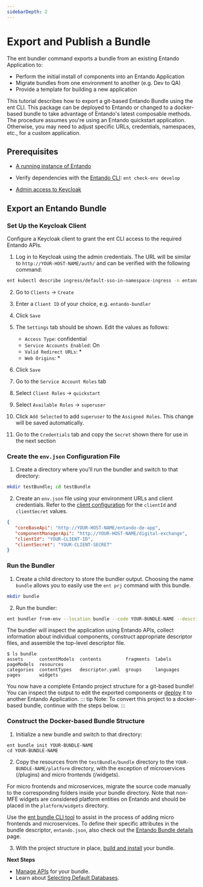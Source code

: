 ```yaml
---
sidebarDepth: 2
---
```

# Export and Publish a Bundle

The ent bundler command exports a bundle from an existing Entando Application to: 
- Perform the initial install of components into an Entando Application
- Migrate bundles from one environment to another (e.g. Dev to QA)
- Provide a template for building a new application

This tutorial describes how to export a git-based Entando Bundle using the ent CLI. This package can be deployed to Entando or changed to a docker-based bundle to take advantage of Entando's latest composable methods. The procedure assumes you're using an Entando quickstart application. Otherwise, you may need to adjust specific URLs, credentials, namespaces, etc., for a custom application.

## Prerequisites
* [A running instance of Entando](../../../docs/getting-started/)
* Verify dependencies with the [Entando CLI](../../../docs/getting-started/entando-cli.md#check-the-environment): `ent check-env develop`

* [Admin access to Keycloak](../../../docs/consume/identity-management.md#logging-into-your-keycloak-instance)


## Export an Entando Bundle

### Set Up the Keycloak Client
Configure a Keycloak client to grant the ent CLI access to the required Entando APIs.

1. Log in to Keycloak using the admin credentials. The URL will be similar to `http://YOUR-HOST-NAME/auth/` and can be verified with the following command:
``` sh
ent kubectl describe ingress/default-sso-in-namespace-ingress -n entando
```

2. Go to `Clients` → `Create`
3. Enter a `Client ID` of your choice, e.g. `entando-bundler`
4. Click `Save`
5. The `Settings` tab should be shown. Edit the values as follows:
    * `Access Type`: confidential
    * `Service Accounts Enabled`: On
    * `Valid Redirect URLs`: *
    * `Web Origins`: *

6. Click `Save`
7. Go to the `Service Account Roles` tab
8. Select `Client Roles` → `quickstart`
9. Select `Available Roles` → `superuser`
10. Click `Add Selected` to add `superuser` to the `Assigned Roles`. This change will be saved automatically. 
11. Go to the `Credentials` tab and copy the `Secret` shown there for use in the next section
 
### Create the `env.json` Configuration File
1. Create a directory where you'll run the bundler and switch to that directory:
```sh
mkdir testBundle; cd testBundle
```
2. Create an `env.json` file using your environment URLs and client credentials. Refer to the [client configuration](#set-up-the-keycloak-client) for the `clientId` and `clientSecret` values.

``` json
{
   "coreBaseApi": "http://YOUR-HOST-NAME/entando-de-app",
   "componentManagerApi": "http://YOUR-HOST-NAME/digital-exchange",
   "clientId": "YOUR-CLIENT-ID",
   "clientSecret": "YOUR-CLIENT-SECRET"
}
```

### Run the Bundler
1. Create a child directory to store the bundler output. Choosing the name `bundle` allows you to easily use the `ent prj` command with this bundle.
``` sh
mkdir bundle
```
2. Run the bundler:
``` sh
ent bundler from-env --location bundle --code YOUR-BUNDLE-NAME --description “Your Exported Bundle”
```
The bundler will inspect the application using Entando APIs, collect information about individual components, construct appropriate descriptor files, and assemble the top-level descriptor file.

``` 
$ ls bundle
assets      contentModels  contents         fragments  labels     pageModels  resources
categories  contentTypes   descriptor.yaml  groups     languages  pages       widgets
```

You now have a complete Entando project structure for a git-based bundle! You can inspect the output to edit the exported components or [deploy](publish-project-bundle.md) it to another Entando Application. 
::: tip Note:
To convert this project to a docker-based bundle, continue with the steps below. 
:::

### Construct the Docker-based Bundle Structure

1. Initialize a new bundle and switch to that directory:
``` 
ent bundle init YOUR-BUNDLE-NAME
cd YOUR-BUNDLE-NAME
```
2. Copy the resources from the `testBundle/bundle` directory to the `YOUR-BUNDLE-NAME/platform` directory, with the exception of microservices (/plugins) and micro frontends (/widgets). 

For micro frontends and microservices, migrate the source code manually to the corresponding folders inside your bundle directory. Note that non-MFE widgets are considered platform entities on Entando and should be placed in the `platform/widgets` directory.

Use the [ent bundle CLI tool](../../../docs/getting-started/ent-bundle.md) to assist in the process of adding micro frontends and microservices. To define their specific attributes in the bundle descriptor, `entando.json`, also check out the [Entando Bundle details](../../../docs/curate/bundle-details.md) page.

3. With the project structure in place, [build and install](publish-project-bundle.md) your bundle.
   <EntandoInstall71/>

**Next Steps**
* [Manage APIs](../../../docs/getting-started/ent-api.md) for your bundle.
* Learn about [Selecting Default Databases](../../devops/default-database.md).
 